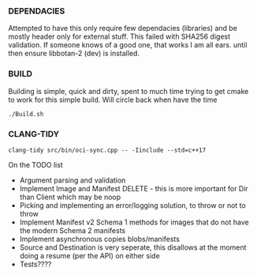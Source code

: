 ### DEPENDACIES
Attempted to have this only require few dependacies (libraries) and be mostly header only for external stuff.
This failed with SHA256 digest validation.  If someone knows of a good one, that works I am all ears. until then
ensure libbotan-2 (dev) is installed.

### BUILD
Building is simple, quick and dirty, spent to much time trying to get cmake to work for this simple build.  Will circle back when have the time
```
./Build.sh
```

### CLANG-TIDY
```
clang-tidy src/bin/oci-sync.cpp -- -Iinclude --std=c++17
```

On the TODO list

- Argument parsing and validation
- Implement Image and Manifest DELETE - this is more important for Dir than Client which may be noop
- Picking and implementing an error/logging solution, to throw or not to throw
- Implement Manifest v2 Schema 1 methods for images that do not have the modern Schema 2 manifests
- Implement asynchronous copies blobs/manifests
- Source and Destination is very seperate, this disallows at the moment doing a resume (per the API) on either side
- Tests????
